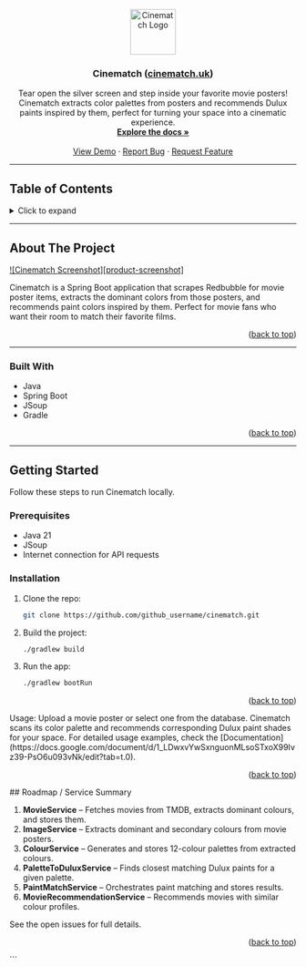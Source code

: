 <a id="readme-top"></a>

<div align="center">
  <a href="https://github.com/your-username/cinematch">
    <img src="images/logo.png" alt="Cinematch Logo" width="80" height="80">
  </a>
  <h3 align="center">Cinematch (<a href="https://cinematch.uk">cinematch.uk</a>)</h3>
  <p align="center">
    Tear open the silver screen and step inside your favorite movie posters! Cinematch extracts color palettes from posters and recommends Dulux paints inspired by them, perfect for turning your space into a cinematic experience.  
    <br />
    <a href="https://github.com/your-username/cinematch"><strong>Explore the docs »</strong></a>
    <br /><br />
    <a href="https://github.com/your-username/cinematch">View Demo</a>
    &middot;
    <a href="https://github.com/your-username/cinematch/issues/new?labels=bug">Report Bug</a>
    &middot;
    <a href="https://github.com/your-username/cinematch/issues/new?labels=enhancement">Request Feature</a>
  </p>
</div>

---

## Table of Contents
<details>
  <summary>Click to expand</summary>
  <ol>
    <li><a href="#about-the-project">About The Project</a></li>
    <li><a href="#built-with">Built With</a></li>
    <li><a href="#getting-started">Getting Started</a></li>
    <li><a href="#usage">Usage</a></li>
    <li><a href="#roadmap">Roadmap</a></li>
  </ol>
</details>

---

## About The Project

[![Cinematch Screenshot][product-screenshot]](https://example.com)

Cinematch is a Spring Boot application that scrapes Redbubble for movie poster items, extracts the dominant colors from those posters, and recommends paint colors inspired by them. Perfect for movie fans who want their room to match their favorite films.

<p align="right">(<a href="#readme-top">back to top</a>)</p>

---

### Built With

* Java
* Spring Boot
* JSoup
* Gradle

<p align="right">(<a href="#readme-top">back to top</a>)</p>

---

## Getting Started

Follow these steps to run Cinematch locally.

### Prerequisites

* Java 21
* JSoup
* Internet connection for API requests

[//]: # (```bash)

[//]: # (# install Maven globally)

[//]: # (brew install maven  # macOS)

[//]: # (sudo apt install maven  # Linux)

### Installation

1. Clone the repo:
   ```sh
   git clone https://github.com/github_username/cinematch.git
2. Build the project:
    ```sh
    ./gradlew build
3. Run the app:
   ```sh
   ./gradlew bootRun
<p align="right">(<a href="#readme-top">back to top</a>)</p>
Usage:
Upload a movie poster or select one from the database. Cinematch scans its color palette and recommends corresponding Dulux paint shades for your space.
For detailed usage examples, check the [Documentation](https://docs.google.com/document/d/1_LDwxvYwSxnguonMLsoSTxoX99Ivz39-PsO6u093vNk/edit?tab=t.0).


<p align="right">(<a href="#readme-top">back to top</a>)</p>
## Roadmap / Service Summary

1. **MovieService** – Fetches movies from TMDB, extracts dominant colours, and stores them.
2. **ImageService** – Extracts dominant and secondary colours from movie posters.
3. **ColourService** – Generates and stores 12-colour palettes from extracted colours.
4. **PaletteToDuluxService** – Finds closest matching Dulux paints for a given palette.
5. **PaintMatchService** – Orchestrates paint matching and stores results.
6. **MovieRecommendationService** – Recommends movies with similar colour profiles.


See the open issues for full details.
<p align="right">(<a href="#readme-top">back to top</a>)</p> ```
